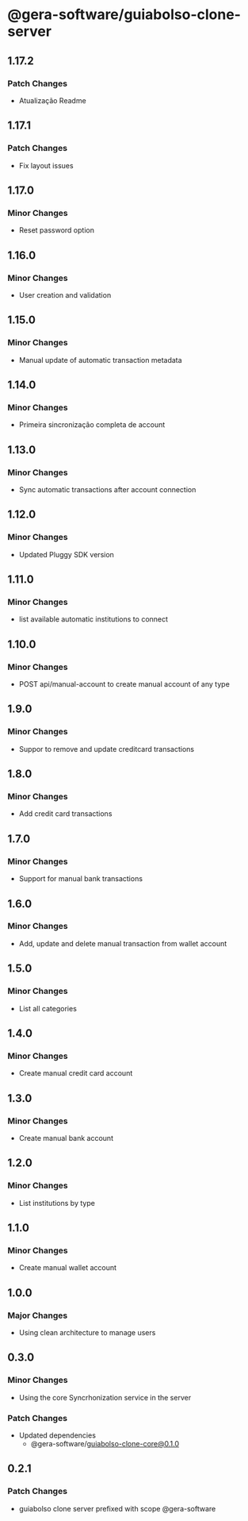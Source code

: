 # @gera-software/guiabolso-clone-server

## 1.17.2

### Patch Changes

- Atualização Readme

## 1.17.1

### Patch Changes

- Fix layout issues

## 1.17.0

### Minor Changes

- Reset password option

## 1.16.0

### Minor Changes

- User creation and validation

## 1.15.0

### Minor Changes

- Manual update of automatic transaction metadata

## 1.14.0

### Minor Changes

- Primeira sincronização completa de account

## 1.13.0

### Minor Changes

- Sync automatic transactions after account connection

## 1.12.0

### Minor Changes

- Updated Pluggy SDK version

## 1.11.0

### Minor Changes

- list available automatic institutions to connect

## 1.10.0

### Minor Changes

- POST api/manual-account to create manual account of any type

## 1.9.0

### Minor Changes

- Suppor to remove and update creditcard transactions

## 1.8.0

### Minor Changes

- Add credit card transactions

## 1.7.0

### Minor Changes

- Support for manual bank transactions

## 1.6.0

### Minor Changes

- Add, update and delete manual transaction from wallet account

## 1.5.0

### Minor Changes

- List all categories

## 1.4.0

### Minor Changes

- Create manual credit card account

## 1.3.0

### Minor Changes

- Create manual bank account

## 1.2.0

### Minor Changes

- List institutions by type

## 1.1.0

### Minor Changes

- Create manual wallet account

## 1.0.0

### Major Changes

- Using clean architecture to manage users

## 0.3.0

### Minor Changes

- Using the core Syncrhonization service in the server

### Patch Changes

- Updated dependencies
  - @gera-software/guiabolso-clone-core@0.1.0

## 0.2.1

### Patch Changes

- guiabolso clone server prefixed with scope @gera-software
